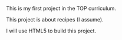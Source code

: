 This is my first project in the TOP curriculum.

This project is about recipes (I assume). 

I will use HTML5 to build this project.